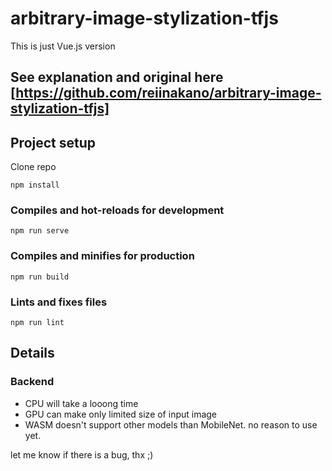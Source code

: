 # arbitrary-image-stylization-tfjs

This is just Vue.js version

## See explanation and original here [https://github.com/reiinakano/arbitrary-image-stylization-tfjs]

## Project setup

Clone repo

```
npm install
```

### Compiles and hot-reloads for development
```
npm run serve
```

### Compiles and minifies for production
```
npm run build
```

### Lints and fixes files
```
npm run lint
```

## Details

### Backend

- CPU will take a looong time
- GPU can make only limited size of input image
- WASM doesn't support other models than MobileNet. no reason to use yet.

let me know if there is a bug, thx ;)
